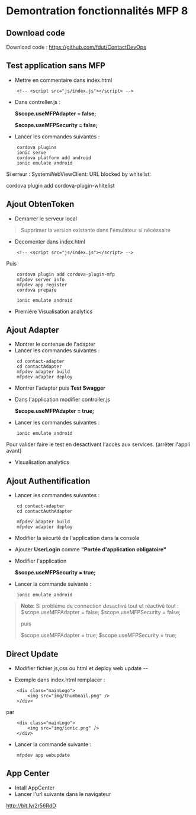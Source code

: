 # Demontration fonctionnalités MFP 8

## Download code

Download code : https://github.com/fdut/ContactDevOps

## Test application sans MFP

- Mettre en commentaire dans index.html

```
	<!-- <script src="js/index.js"></script> -->
```
- Dans controller.js :

	**$scope.useMFPAdapter = false;**
	
	**$scope.useMFPSecurity = false;**

- Lancer les commandes suivantes :

```
	cordova plugins
	ionic serve
	cordova platform add android
	ionic emulate android
```

Si erreur :
SystemWebViewClient: URL blocked by whitelist:

cordova plugin add cordova-plugin-whitelist


## Ajout ObtenToken

- Demarrer le serveur local

>Supprimer la version existante dans l'émulateur si nécéssaire

- Decomenter dans index.html

```
	<!-- <script src="js/index.js"></script> -->
```

Puis

```
	cordova plugin add cordova-plugin-mfp
	mfpdev server info
	mfpdev app register
	cordova prepare

	ionic emulate android
```

- Premiére Visualisation analytics

## Ajout Adapter

- Montrer le contenue de l'adapter
- Lancer les commandes suivantes :

```
	cd contact-adapter
	cd contactAdapter
	mfpdev adapter build 
	mfpdev adapter deploy 
```

- Montrer l'adapter puis **Test Swagger**

- Dans l'application modifier controller.js

	**$scope.useMFPAdapter = true;**

- Lancer les commandes suivantes :

```
	ionic emulate android
```

Pour valider faire le test en desactivant l'accès aux services. (arrêter l'appli avant)

- Visualisation analytics

## Ajout Authentification

- Lancer les commandes suivantes :

```
	cd contact-adapter
	cd contactAuthAdapter

	mfpdev adapter build
	mfpdev adapter deploy
```

- Modifier la sécurté de l'application dans la console

- Ajouter **UserLogin** comme **"Portée d'application obligatoire"**

- Modifier l'application

	**$scope.useMFPSecurity = true;**

- Lancer la commande suivante :

```
	ionic emulate android
```
>**Note**:
>Si probléme de connection desactivé tout et réactivé tout :
>  $scope.useMFPAdapter = false;
>  $scope.useMFPSecurity = false;
> 
>puis
>
>  $scope.useMFPAdapter = true;
>  $scope.useMFPSecurity = true;

## Direct Update

- Modifier fichier js,css ou html et deploy web update --

- Exemple dans index.html remplacer :

```
	<div class="mainLogo">
		<img src="img/thumbnail.png" />
	</div>

```

par 

```
	<div class="mainLogo">
		<img src="img/ionic.png" />
	</div>

```

- Lancer la commande suivante :

```
	mfpdev app webupdate
```

## App Center

- Intall AppCenter
- Lancer l'url suivante dans le navigateur

http://bit.ly/2r56RdD

